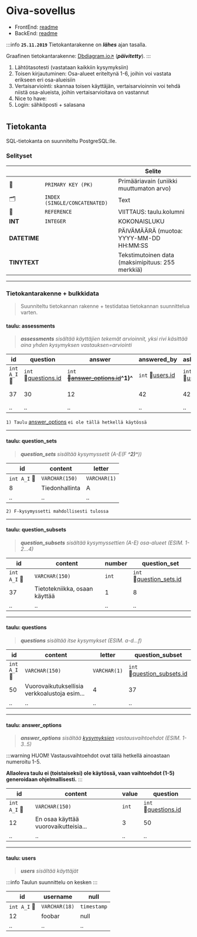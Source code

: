 # Oiva-sovellus

- FrontEnd: [readme](frontend.md)
- BackEnd: [readme](backend.md)

:::info
**`25.11.2019`** Tietokantarakenne on _**lähes**_ ajan tasalla.

Graafinen tietokantarakenne: [Dbdiagram.io:arrow_upper_right:](https://dbdiagram.io/d/5d9b3c7eff5115114db4fbff) (**_päivitetty_**).
:::

1. Lähtötasotesti (vastataan kaikkiin kysymyksiin)
2. Toisen kirjautuminen: Osa-alueet eriteltynä 1-6, joihin voi vastata erikseen eri osa-alueisiin
3. Vertaisarviointi: skannaa toisen käyttäjän, vertaisarvioinnin voi tehdä niistä osa-alueista, joihin vertaisarvioitava on vastannut
4. Nice to have: 
5. Login: sähköposti + salasana
# 

 
## Tietokanta

SQL-tietokanta on suunniteltu PostgreSQL:lle.

### Selityset



|  |  | Selite |
| -------- | -------- | -------- |
| :key: | `PRIMARY KEY (PK)` | Primääriavain (uniikki muuttumaton arvo) |
| 🗂️ |`INDEX (SINGLE/CONCATENATED)` | Text     |
| :link: | `REFERENCE` | VIITTAUS: taulu.kolumni |
| **INT** | `INTEGER` | KOKONAISLUKU |
| **DATETIME** |  | PÄIVÄMÄÄRÄ (muotoa: YYYY-MM-DD HH:MM:SS |
| **TINYTEXT** | | Tekstimutoinen data (maksimipituus: 255 merkkiä) |


---

### Tietokantarakenne + bulkkidata

> Suunniteltu tietokannan rakenne + testidataa tietokannan suunnittelua varten. 

#### taulu: **assessments**

> ***assessments** sisältää käyttäjien tekemät arvioinnit, yksi rivi käsittää aina yhden kysymyksen vastauksen=arviointi*

| id | question | answer | answered_by | asked_by | evaluated_at |
| -------- | -------- | -------- | -------- | -------- | -------- |
| `int A_I` :key: | `int` :link:[questions.id](#taulu-questions) | `int` ~~:link:[answer_options.id](#taulu-answer_options)~~**^1)^** | `int` :link:[users.id](#taulu-users) | `int` :link:[users.id](#taulu-users) | `timestamp` |
| 37 | 30 | 12 | 42 | 42 | 2019-08-23 23:59:59 |
| .. | .. | .. | .. | .. | .. |

`1) Taulu` [answer_options](#taulu-answer_options) `ei ole tällä hetkellä käytössä`


---


#### taulu: **question_sets**

> ***question_sets** sisältää kysymyssetit (A-E(F **^2)^**))*

| id | content | letter |
| -------- | -------- | -------- |
| `int A_I` :key: | `VARCHAR(150)` | `VARCHAR(1)` |
| 8 | Tiedonhallinta | A|
| .. | .. | .. |

`2) F-kysymyssetti mahdollisesti tulossa`



---


#### taulu: **question_subsets**

> ***question_subsets** sisältää kysymyssettien (A-E) osa-alueet (ESIM. 1-2...4)*

| id | content | number | question_set
| -------- | -------- | -------- | -------- |
| `int A_I` :key: | `VARCHAR(150)` | `int` | `int` :link:[question_sets.id](#taulu-question_sets) |
| 37 | Tietotekniikka, osaan käyttää | 1 | 8 ||
| .. | .. | .. | .. |



---


#### taulu: **questions**

> ***questions** sisältää itse kysymykset (ESIM. a-d...f)*

| id | content | letter | question_subset |
| -------- | -------- | -------- | -------- |
| `int A_I` :key: | `VARCHAR(150)` | `VARCHAR(1)` | `int` :link:[question_subsets.id](#taulu-question_subsets) |
| 50 | Vuorovaikutuksellisia verkkoalustoja esim... | 4 | 37 |
| .. | .. | .. | .. |



---


#### taulu: **answer_options**

> ***answer_options** sisältää [kysymyksien](#taulu-questions) vastausvaihtoehdot (ESIM. 1-3..5)*

:::warning
HUOM! Vastausvaihtoehdot ovat tällä hetkellä ainoastaan numeroitu 1-5.

**Allaoleva taulu ei (toistaiseksi) ole käytössä, vaan vaihtoehdot (1-5) generoidaan ohjelmallisesti.**
:::

| id | content | value | question |
| -------- | -------- | -------- | -------- |
| `int A_I` :key: | `VARCHAR(150)` | `int` | `int` :link:[questions.id](#taulu-questions) |
| 12 | En osaa käyttää vuorovaikutteisia... | 3 | 50 |
| .. | .. | .. | .. |



---


#### taulu: **users**

> ***users** sisältää käyttäjät*

:::info
Taulun suunnittelu on kesken
:::

| id | username | null |
| -------- | -------- | -------- |
| `int A_I` :key: | `VARCHAR(18)` | `timestamp` |
| 12 | foobar | null |
| .. | .. | .. |
